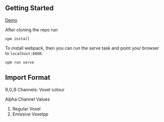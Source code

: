 ## Getting Started

[Demo](https://dj24.github.io/soulflame-webgpu/)

After cloning the repo run

```
npm install
```

To install webpack, then you can run the serve task and point your browser to `localhost:8080`:

```
npm run serve
```

## Import Format

R,G,B Channels: Voxel colour

Alpha Channel Values
1. Regular Voxel
2. Emissive Voxelpp
